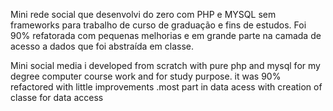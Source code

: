 
Mini rede social que desenvolvi do zero com PHP e MYSQL sem frameworks para trabalho de curso de graduação e fins de estudos. Foi 90% refatorada com pequenas melhorias e em grande parte na camada de acesso a dados que foi abstraída em classe.


Mini social media i developed from scratch with pure php and mysql for my degree computer course work and for study purpose. it was 90% refactored with little improvements .most part in data acess with creation of classe for data access
